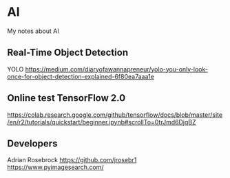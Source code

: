 # AI
My notes about AI

## Real-Time Object Detection
YOLO https://medium.com/diaryofawannapreneur/yolo-you-only-look-once-for-object-detection-explained-6f80ea7aaa1e

## Online test TensorFlow 2.0

https://colab.research.google.com/github/tensorflow/docs/blob/master/site/en/r2/tutorials/quickstart/beginner.ipynb#scrollTo=0trJmd6DjqBZ

## Developers

Adrian Rosebrock
https://github.com/jrosebr1
https://www.pyimagesearch.com/

